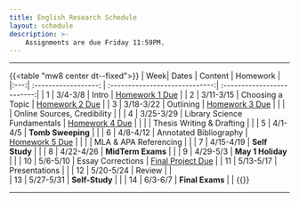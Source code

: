 ```yaml
---
title: English Research Schedule
layout: schedule
description: >-
    Assignments are due Friday 11:59PM.
---
```


---
{{<table "mw8 center dt--fixed">}}
| Week|          Dates          |            Content             |             Homework       |             
|:---:|    :------------------: | :-----------------------------:| :-------------------------:|
|  1  |  3/4-3/8                | Intro                          | [Homework 1 Due](https://forms.microsoft.com/r/9m4qWNgSs1)   |
|  2  |  3/11-3/15              | Choosing a Topic               | [Homework 2 Due](sks/spring2024/english-research/homework2)  |
|  3  |  3/18-3/22              | Outlining                      | [Homework 3 Due](sks/spring2024/english-research/homework3)  |
|     |                         | Online Sources, Credibility    |                                                              |
|  4  |  3/25-3/29              | Library Science Fundamentals   | [Homework 4 Due](sks/spring2024/english-research/homework4)  |
|     |                         | Thesis Writing & Drafting      |                                                              |
|  5  |  4/1-4/5                | **Tomb Sweeping**              |                                                              |
|  6  |  4/8-4/12               | Annotated Bibliography         | [Homework 5 Due](sks/spring2024/english-research/homework5)  |
|     |                         | MLA & APA Referencing          |                                                              |
|  7  |  4/15-4/19              | **Self Study**                 |                                                              |
|  8  |  4/22-4/26              | **MidTerm Exams**              |                                                              |
|  9  |  4/29-5/3               | **May 1 Holiday**              |                                                              |
| 10  |  5/6-5/10               | Essay Corrections              | [Final Project Due](sks/spring2024/english-research/final)   |
| 11  |  5/13-5/17              | Presentations                  |                                                              |
| 12  |  5/20-5/24              | Review                         |                                                              |  
| 13  |  5/27-5/31              | **Self-Study**                 |                                                              |
| 14  |  6/3-6/7                | **Final Exams**                |                                                              |
{{</table>}}

---